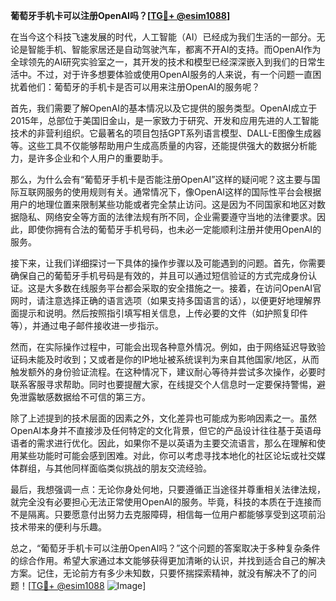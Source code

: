 **葡萄牙手机卡可以注册OpenAI吗？[[TG💪+ @esim1088](https://t.me/s/esim1088)]**

在当今这个科技飞速发展的时代，人工智能（AI）已经成为我们生活的一部分。无论是智能手机、智能家居还是自动驾驶汽车，都离不开AI的支持。而OpenAI作为全球领先的AI研究实验室之一，其开发的技术和模型已经深深嵌入到我们的日常生活中。不过，对于许多想要体验或使用OpenAI服务的人来说，有一个问题一直困扰着他们：葡萄牙的手机卡是否可以用来注册OpenAI的服务呢？

首先，我们需要了解OpenAI的基本情况以及它提供的服务类型。OpenAI成立于2015年，总部位于美国旧金山，是一家致力于研究、开发和应用先进的人工智能技术的非营利组织。它最著名的项目包括GPT系列语言模型、DALL-E图像生成器等。这些工具不仅能够帮助用户生成高质量的内容，还能提供强大的数据分析能力，是许多企业和个人用户的重要助手。

那么，为什么会有“葡萄牙手机卡是否能注册OpenAI”这样的疑问呢？这主要与国际互联网服务的使用规则有关。通常情况下，像OpenAI这样的国际性平台会根据用户的地理位置来限制某些功能或者完全禁止访问。这是因为不同国家和地区对数据隐私、网络安全等方面的法律法规有所不同，企业需要遵守当地的法律要求。因此，即使你拥有合法的葡萄牙手机号码，也未必一定能顺利注册并使用OpenAI的服务。

接下来，让我们详细探讨一下具体的操作步骤以及可能遇到的问题。首先，你需要确保自己的葡萄牙手机号码是有效的，并且可以通过短信验证的方式完成身份认证。这是大多数在线服务平台都会采取的安全措施之一。接着，在访问OpenAI官网时，请注意选择正确的语言选项（如果支持多国语言的话），以便更好地理解界面提示和说明。然后按照指引填写相关信息，上传必要的文件（如护照复印件等），并通过电子邮件接收进一步指示。

然而，在实际操作过程中，可能会出现各种意外情况。例如，由于网络延迟导致验证码未能及时收到；又或者是你的IP地址被系统误判为来自其他国家/地区，从而触发额外的身份验证流程。在这种情况下，建议耐心等待并尝试多次操作，必要时联系客服寻求帮助。同时也要提醒大家，在线提交个人信息时一定要保持警惕，避免泄露敏感数据给不可信的第三方。

除了上述提到的技术层面的因素之外，文化差异也可能成为影响因素之一。虽然OpenAI本身并不直接涉及任何特定的文化背景，但它的产品设计往往基于英语母语者的需求进行优化。因此，如果你不是以英语为主要交流语言，那么在理解和使用某些功能时可能会感到困难。对此，你可以考虑寻找本地化的社区论坛或社交媒体群组，与其他同样面临类似挑战的朋友交流经验。

最后，我想强调一点：无论你身处何地，只要遵循正当途径并尊重相关法律法规，就完全没有必要担心无法正常使用OpenAI的服务。毕竟，科技的本质在于连接而不是隔离。只要愿意付出努力去克服障碍，相信每一位用户都能够享受到这项前沿技术带来的便利与乐趣。

总之，“葡萄牙手机卡可以注册OpenAI吗？”这个问题的答案取决于多种复杂条件的综合作用。希望大家通过本文能够获得更加清晰的认识，并找到适合自己的解决方案。记住，无论前方有多少未知数，只要怀揣探索精神，就没有解决不了的问题！[[TG💪+ @esim1088](https://t.me/s/esim1088) ![Image](https://i.postimg.cc/4NQfJmqS/Snipaste-2025-05-13-00-14-12.png)]